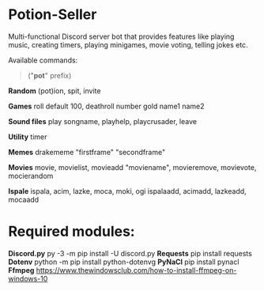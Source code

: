 # Potion-Seller

Multi-functional Discord server bot that provides features like playing music, creating timers, playing minigames,
movie voting, telling jokes etc.


Available commands:

> ("**pot**" prefix)

**Random**
(pot)ion, spit, invite 

**Games**
roll default 100, deathroll number gold name1 name2

**Sound files**
play songname, playhelp, playcrusader, leave 

**Utility**
timer

**Memes** 
drakememe "firstframe" "secondframe"

**Movies**
movie, movielist, movieadd "moviename", movieremove, movievote, mocierandom

**Ispale**
ispala, acim, lazke, moca, moki, ogi
ispalaadd, acimadd, lazkeadd, mocaadd 


# Required modules:

**Discord.py**
py -3 -m pip install -U discord.py
**Requests**
pip install requests
**Dotenv**
python -m pip install python-dotenvg
**PyNaCl**
pip install pynacl
**Ffmpeg**
https://www.thewindowsclub.com/how-to-install-ffmpeg-on-windows-10
